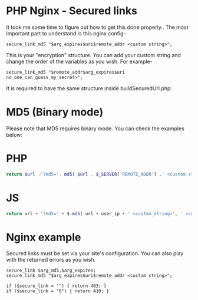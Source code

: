 # PHP Nginx - Secured links
It took me some time to figure out how to get this done properly.. The most important part to understand is this nginx config-
```nginx
secure_link_md5 "$arg_expires$uri$remote_addr <custom string>";
```
This is your "encryption" structure. You can add your custom string and change the order of the variables as you wish. For example-
```nginx
secure_link_md5 "$remote_addr$arg_expires$uri no_one_can_guess_my_secret>";
```
It is required to have the same structure inside buildSecuredUrl.php:
# MD5 (Binary mode)
Please note that MD5 requires binary mode. You can check the examples below:
# PHP
```php
return $url .'?md5='. md5( $url . $_SERVER['REMOTE_ADDR'] .' <custom string>', true) .'&expires='. $expiration;
```
# JS
```javascript
return url + '?md5=' + $.md5( url + user_ip + ' <custom_string>', ' <custom_string>') + '&expires=' + expiration;
```
# Nginx example
Secured links must be set via your site's configuration. You can also play with the returned errors as you wish.
```nginx
secure_link $arg_md5,$arg_expires;
secure_link_md5 "$arg_expires$uri$remote_addr <custom string>";

if ($secure_link = "") { return 403; }
if ($secure_link = "0") { return 410; }
```
